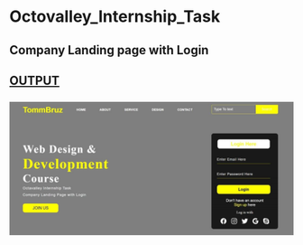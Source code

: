 # Octovalley_Internship_Task
<h2 style="font-color:yellow">Company Landing page with Login<h2>
  <a href="https://octavalley-intern-task.mathumitha1.repl.co/"> OUTPUT </a>
<br>
  <br>
<img src="OUTPUT.jpeg">
